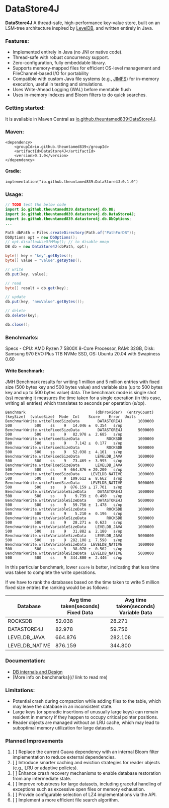 # DataStore4J
**DataStore4J** A thread-safe, high-performance key-value store, built on an LSM-tree architecture inspired by [LevelDB](https://github.com/google/leveldb), and written entirely in Java.

### Features:
* Implemented entirely in Java (no JNI or native code).
* Thread-safe with robust concurrency support.
* Zero-configuration, fully embeddable library.
* Supports memory-mapped files for efficient OS-level management and FileChannel-based I/O for portability
* Compatible with custom Java file systems (e.g., [JIMFS](https://github.com/google/jimfs)) for in-memory execution, useful in testing and simulations.
* Uses Write-Ahead Logging (WAL) before memtable flush
* Uses in-memory indexes and Bloom filters to do quick searches.

### Getting started:

It is available in Maven Central as [io.github.theuntamed839:DataStore4J](https://central.sonatype.com/artifact/io.github.theuntamed839/DataStore4J).

### Maven:

```
<dependency>
    <groupId>io.github.theuntamed839</groupId>
    <artifactId>DataStore4J</artifactId>
    <version>0.1.0</version>
</dependency>
```
#### Gradle:

    implementation("io.github.theuntamed839:DataStore4J:0.1.0")

### Usage:

```java
// TODO test the below code
import io.github.theuntamed839.datastore4j.db.DB;
import io.github.theuntamed839.datastore4j.db.DataStore4J;
import io.github.theuntamed839.datastore4j.db.DbOptions;
...

Path dbPath = Files.createDirectory(Path.of("PathForDB"));
DbOptions opt = new DbOptions();
// opt.disallowUseOfMMap(); // to disable mmap
DB db = new DataStore4J(dbPath, opt);

byte[] key = "key".getBytes();
byte[] value = "value".getBytes();

// write
db.put(key, value);

// read
byte[] result = db.get(key);

// update
db.put(key, "newValue".getBytes());

// delete
db.delete(key);

db.close();
```
### Benchmarks:
Specs - CPU: AMD Ryzen 7 5800X 8-Core Processor, RAM: 32GB, Disk: Samsung 970 EVO Plus 1TB NVMe SSD, OS: Ubuntu 20.04 with Swapiness 0.60

#### Write Benchmark:
JMH Benchmark results for writing 1 million and 5 million entries with fixed size (500 bytes key and 500 bytes value) and variable size (up to 500 bytes key and up to 500 bytes value) data.
The benchmark mode is single shot (ss) meaning it measures the time taken for a single operation (in this case, writing all entries) which translates to seconds per operation (s/op).
```
Benchmark                               (dbProvider)  (entryCount)  (keySize)  (valueSize)  Mode  Cnt    Score    Error  Units
BenchmarkWrite.writeFixedSizeData        DATASTORE4J       1000000        500          500    ss    9   14.046 ±  0.354   s/op
BenchmarkWrite.writeFixedSizeData        DATASTORE4J       5000000        500          500    ss    9   82.978 ±  2.685   s/op
BenchmarkWrite.writeFixedSizeData            ROCKSDB       1000000        500          500    ss    9    7.142 ±  0.177   s/op
BenchmarkWrite.writeFixedSizeData            ROCKSDB       5000000        500          500    ss    9   52.038 ±  4.161   s/op
BenchmarkWrite.writeFixedSizeData       LEVELDB_JAVA       1000000        500          500    ss    9   73.469 ±  3.995   s/op
BenchmarkWrite.writeFixedSizeData       LEVELDB_JAVA       5000000        500          500    ss    9  664.876 ± 20.200   s/op
BenchmarkWrite.writeFixedSizeData     LEVELDB_NATIVE       1000000        500          500    ss    9  109.612 ±  8.662   s/op
BenchmarkWrite.writeFixedSizeData     LEVELDB_NATIVE       5000000        500          500    ss    9  876.159 ± 17.701   s/op
BenchmarkWrite.writeVariableSizeData     DATASTORE4J       1000000        500          500    ss    9    9.739 ±  0.490   s/op
BenchmarkWrite.writeVariableSizeData     DATASTORE4J       5000000        500          500    ss    9   59.756 ±  1.478   s/op
BenchmarkWrite.writeVariableSizeData         ROCKSDB       1000000        500          500    ss    9    5.210 ±  0.196   s/op
BenchmarkWrite.writeVariableSizeData         ROCKSDB       5000000        500          500    ss    9   28.271 ±  0.623   s/op
BenchmarkWrite.writeVariableSizeData    LEVELDB_JAVA       1000000        500          500    ss    9   31.882 ±  2.180   s/op
BenchmarkWrite.writeVariableSizeData    LEVELDB_JAVA       5000000        500          500    ss    9  282.108 ±  7.598   s/op
BenchmarkWrite.writeVariableSizeData  LEVELDB_NATIVE       1000000        500          500    ss    9   38.070 ±  0.502   s/op
BenchmarkWrite.writeVariableSizeData  LEVELDB_NATIVE       5000000        500          500    ss    9  344.800 ±  2.446   s/op
```
In this particular benchmark, lower `score` is better, indicating that less time was taken to complete the write operations.

If we have to rank the databases based on the time taken to write 5 million fixed size entries the ranking would be as follows:

| Database | Avg time taken(seconds) Fixed Data | Avg time taken(seconds) Variable Data | 
|----|------------------------------------|---------------------------------------|
| ROCKSDB   | 52.038                             |28.271|
| DATASTORE4J   | 82.978                             |59.756|
| LEVELDB_JAVA   | 664.876                            |282.108|
| LEVELDB_NATIVE   | 876.159                            |344.800|



### Documentation:
  * [DB internals and Design](https://github.com/theuntamed839/DataStore4J/wiki) 
  * [More info on benchmarks](// link to read me)


### Limitations:
* Potential crash during compaction while adding files to the table, which may leave the database in an inconsistent state.
* Large keys (or sporadic insertions of unusually large keys) can remain resident in memory if they happen to occupy critical pointer positions.
* Reader objects are managed without an LRU cache, which may lead to suboptimal memory utilization for large datasets.

### Planned Improvements
1. [ ] Replace the current Guava dependency with an internal Bloom filter implementation to reduce external dependencies.
2. [ ] Introduce smarter caching and eviction strategies for reader objects (e.g., LRU or adaptive policies).
3. [ ] Enhance crash recovery mechanisms to enable database restoration from any intermediate state.
4. [ ] Improve robustness for large datasets, including graceful handling of exceptions such as excessive open files or memory exhaustion.
5. [ ] Provide configurable selection of LZ4 implementations via the API.
6. [ ] Implement a more efficient file search algorithm.